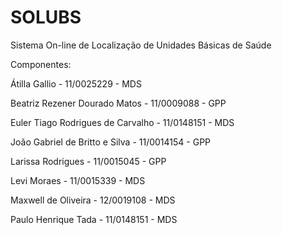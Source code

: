 SOLUBS
======

Sistema On-line de Localização de Unidades Básicas de Saúde

Componentes:

Átilla Gallio - 11/0025229 - MDS

Beatriz Rezener Dourado Matos - 11/0009088 - GPP

Euler Tiago Rodrigues de Carvalho - 11/0148151 - MDS

João Gabriel de Britto e Silva - 11/0014154 - GPP

Larissa Rodrigues - 11/0015045 - GPP

Levi Moraes - 11/0015339 - MDS

Maxwell de Oliveira - 12/0019108 - MDS

Paulo Henrique Tada - 11/0148151 - MDS
